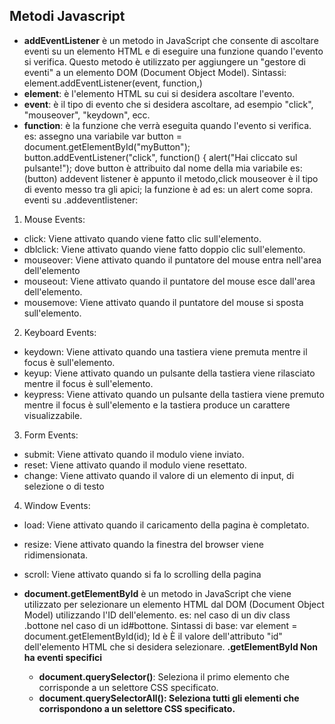 ## Metodi Javascript

- **addEventListener** è un metodo in JavaScript che consente di ascoltare eventi su un elemento HTML e di eseguire una funzione quando l'evento si verifica. Questo metodo è utilizzato per aggiungere un "gestore di eventi" a un elemento DOM (Document Object Model).
  Sintassi:
  element.addEventListener(event, function,)
- **element**: è l'elemento HTML su cui si desidera ascoltare l'evento.
- **event**: è il tipo di evento che si desidera ascoltare, ad esempio "click", "mouseover", "keydown", ecc.
- **function**: è la funzione che verrà eseguita quando l'evento si verifica.
  es:
  assegno una variabile
  var button = document.getElementById("myButton");
  button.addEventListener("click", function() {
  alert("Hai cliccato sul pulsante!");
  dove button è attribuito dal nome della mia variabile es:(button) addevent listener è appunto il metodo,click mouseover è il tipo di evento messo tra gli apici; la funzione è ad es: un alert come sopra.
  eventi su .addeventlistener:

1. Mouse Events:

- click: Viene attivato quando viene fatto clic sull'elemento.
- dblclick: Viene attivato quando viene fatto doppio clic sull'elemento.
- mouseover: Viene attivato quando il puntatore del mouse entra nell'area dell'elemento
- mouseout: Viene attivato quando il puntatore del mouse esce dall'area dell'elemento.
- mousemove: Viene attivato quando il puntatore del mouse si sposta sull'elemento.

2. Keyboard Events:

- keydown: Viene attivato quando una tastiera viene premuta mentre il focus è sull'elemento.
- keyup: Viene attivato quando un pulsante della tastiera viene rilasciato mentre il focus è sull'elemento.
- keypress: Viene attivato quando un pulsante della tastiera viene premuto mentre il focus è sull'elemento e la tastiera produce un carattere visualizzabile.

3. Form Events:

- submit: Viene attivato quando il modulo viene inviato.
- reset: Viene attivato quando il modulo viene resettato.
- change: Viene attivato quando il valore di un elemento di input, di selezione o di testo

4. Window Events:

- load: Viene attivato quando il caricamento della pagina è completato.
- resize: Viene attivato quando la finestra del browser viene ridimensionata.
- scroll: Viene attivato quando si fa lo scrolling della pagina

- **document.getElementById**
  è un metodo in JavaScript che viene utilizzato per selezionare un elemento HTML dal DOM (Document Object Model) utilizzando l'ID dell'elemento. es: nel caso di un div class .bottone nel caso di un id#bottone.
  Sintassi di base:
  var element = document.getElementById(id);
  Id è È il valore dell'attributo "id" dell'elemento HTML che si desidera selezionare.
  **.getElementById Non ha eventi specifici**

  - **document.querySelector()**: Seleziona il primo elemento che corrisponde a un selettore CSS specificato.
  - **document.querySelectorAll(): Seleziona tutti gli elementi che corrispondono a un selettore CSS specificato.**
